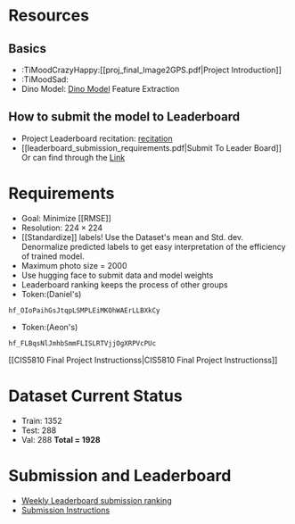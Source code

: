 # Resources
## Basics
- :TiMoodCrazyHappy:[[proj_final_Image2GPS.pdf|Project Introduction]]
- :TiMoodSad: 
- Dino Model: [Dino Model](https://github.com/facebookresearch/dino) Feature Extraction
## How to submit the model to Leaderboard
- Project Leaderboard recitation: [recitation](https://edstem.org/us/courses/64554/discussion/5742102)
- [[leaderboard_submission_requirements.pdf|Submit To Leader Board]] Or can find through the [Link](https://edstem.org/us/courses/64554/discussion/5730834)
# Requirements
- Goal: Minimize [[RMSE]]
- Resolution: $224 \times 224$ 
- [[Standardize]] labels! Use the Dataset's mean and Std. dev. Denormalize predicted labels to get easy interpretation of the efficiency of trained model.
- Maximum photo size = $2000$
- Use hugging face to submit data and model weights
- Leaderboard ranking keeps the process of other groups
- Token:(Daniel's)
```shell
hf_OIoPaihGsJtqpLSMPLEiMKOhWAErLLBXkCy
```
- Token:(Aeon's)
``` title:token
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
```
[[CIS5810 Final Project Instructionss|CIS5810 Final Project Instructionss]]

# Dataset Current Status
- Train: 1352
- Test: 288
- Val: 288
**Total = 1928**

# Submission and Leaderboard
- [Weekly Leaderboard submission ranking](https://docs.google.com/spreadsheets/d/18wT6fntA73e_N9Q9i9VutGEdZS6yIL06HAM1BfQj8Rk/edit?gid=1136231671#gid=1136231671)
- [Submission Instructions](https://static.us.edusercontent.com/files/0UhtgqpaUUcDIisWU98x45BK) 

